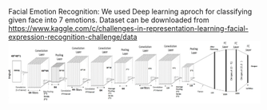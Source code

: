 Facial Emotion Recognition: We used Deep learning aproch for classifying given face into 7 emotions. 
Dataset can be downloaded from https://www.kaggle.com/c/challenges-in-representation-learning-facial-expression-recognition-challenge/data 
![](network.png)
